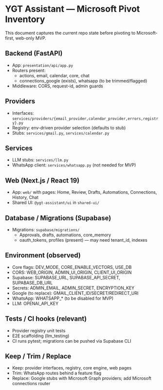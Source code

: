 # YGT Assistant — Microsoft Pivot Inventory

This document captures the current repo state before pivoting to Microsoft-first, web-only MVP.

## Backend (FastAPI)
- App: `presentation/api/app.py`
- Routers present:
  - actions, email, calendar, core, chat
  - connections_google (exists), whatsapp (to be trimmed/flagged)
- Middleware: CORS, request-id, admin guards

## Providers
- Interfaces: `services/providers/{email_provider,calendar_provider,errors,registry}.py`
- Registry: env-driven provider selection (defaults to stub)
- Stubs: `services/gmail.py`, `services/calendar.py`

## Services
- LLM stubs: `services/llm.py`
- WhatsApp client: `services/whatsapp.py` (not needed for MVP)

## Web (Next.js / React 19)
- App: `web/` with pages: Home, Review, Drafts, Automations, Connections, History, Chat
- Shared UI: `@ygt-assistant/ui` in `shared-ui/`

## Database / Migrations (Supabase)
- Migrations: `supabase/migrations/`
  - Approvals, drafts, automations, core_memory
  - oauth_tokens, profiles (present) — may need tenant_id, indexes

## Environment (observed)
- Core flags: DEV_MODE, CORE_ENABLE_VECTORS, USE_DB
- CORS: WEB_ORIGIN, ADMIN_UI_ORIGIN, CLIENT_UI_ORIGIN
- Supabase: SUPABASE_URL, SUPABASE_API_SECRET, SUPABASE_DB_URL
- Secrets: ADMIN_EMAIL, ADMIN_SECRET, ENCRYPTION_KEY
- Google (to replace): GMAIL_CLIENT_ID/SECRET/REDIRECT_URI
- WhatsApp: WHATSAPP_* (to be disabled for MVP)
- LLM: OPENAI_API_KEY

## Tests / CI hooks (relevant)
- Provider registry unit tests
- E2E scaffolding (llm_testing)
- CI runs pytest; migrations can be pushed via Supabase CLI

## Keep / Trim / Replace
- Keep: provider interfaces, registry, core engine, web pages
- Trim: WhatsApp routes behind a feature flag
- Replace: Google stubs with Microsoft Graph providers; add Microsoft connections router
